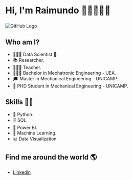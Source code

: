 # **Hi, I'm Raimundo** 👨🏾‍💻👋🏾 
###  
![GitHub Logo]()

## Who am I? 

* 👨🏾‍💻 Data Scientist 🥰.
* 📚 Researcher.
* 👨🏾‍🏫 Teacher.
* 👨🏾‍🎓 Bachelor in Mechatronic Engineering - UEA.
* 🎓 Master in Mechanical Engineering - UNICAMP.
* 🍾 PHD Student in Mechanical Engineering - UNICAMP.

## Skills 👩‍💻

* 🐍 Python.
* 🗄 SQL.
* 🧮 Power BI.
* 🔮 Machine Learning. 
* 📊 Data Visualization

## Find me around the world :earth_americas:

*  [Linkedin]( https://www.linkedin.com/in/raimundo-lucena/)
